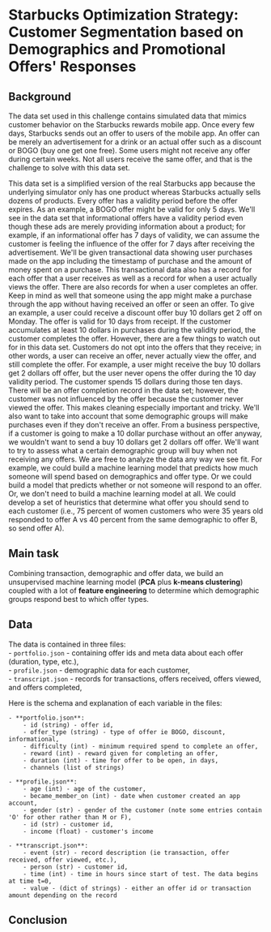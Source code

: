 # Starbucks Optimization Strategy: Customer Segmentation based on Demographics and Promotional Offers' Responses
## Background
The data set used in this challenge contains simulated data that mimics customer behavior on the Starbucks rewards 
mobile app. Once every few days, Starbucks sends out an offer to users of the mobile app. An offer can be merely an 
advertisement for a drink or an actual offer such as a discount or BOGO (buy one get one free). Some users might not 
receive any offer during certain weeks. Not all users receive the same offer, and that is the challenge to solve with 
this data set. 

This data set is a simplified version of the real Starbucks app because the underlying simulator 
only has one product whereas Starbucks actually sells dozens of products. Every offer has a validity period before the 
offer expires. As an example, a BOGO offer might be valid for only 5 days. We'll see in the data set that informational 
offers have a validity period even though these ads are merely providing information about a product; for example, if an 
informational offer has 7 days of validity, we can assume the customer is feeling the influence of the offer for 7 days 
after receiving the advertisement. We'll be given transactional data showing user purchases made on the app including 
the timestamp of purchase and the amount of money spent on a purchase. This transactional data also has a record for 
each offer that a user receives as well as a record for when a user actually views the offer. There are also records for 
when a user completes an offer. Keep in mind as well that someone using the app might make a purchase through the app 
without having received an offer or seen an offer. To give an example, a user could receive a discount offer buy 10 
dollars get 2 off on Monday. The offer is valid for 10 days from receipt. If the customer accumulates at least 10 dollars 
in purchases during the validity period, the customer completes the offer. However, there are a few things to watch out 
for in this data set. Customers do not opt into the offers that they receive; in other words, a user can receive an offer, 
never actually view the offer, and still complete the offer. For example, a user might receive the buy 10 dollars get 2 
dollars off offer, but the user never opens the offer during the 10 day validity period. The customer spends 15 dollars 
during those ten days. There will be an offer completion record in the data set; however, the customer was not 
influenced by the offer because the customer never viewed the offer. This makes cleaning especially important and tricky. 
We'll also want to take into account that some demographic groups will make purchases even if they don't receive an 
offer. From a business perspective, if a customer is going to make a 10 dollar purchase without an offer anyway, 
we wouldn't want to send a buy 10 dollars get 2 dollars off offer. We'll want to try to assess what a certain demographic 
group will buy when not receiving any offers. We are free to analyze the data any way we see fit. For example, we could 
build a machine learning model that predicts how much someone will spend based on demographics and offer type. 
Or we could build a model that predicts whether or not someone will respond to an offer. Or, we don't need to build a 
machine learning model at all. We could develop a set of heuristics that determine what offer you should send to each 
customer (i.e., 75 percent of women customers who were 35 years old responded to offer A vs 40 percent from the same 
demographic to offer B, so send offer A).

## Main task
Combining transaction, demographic and offer data, we build an unsupervised machine learning model 
(**PCA** plus **k-means clustering**) coupled with a lot of **feature engineering** to determine which demographic groups 
respond best to which offer types. 

## Data 
The data is contained in three files:  
    - `portfolio.json` - containing offer ids and meta data about each offer (duration, type, etc.),  
    - `profile.json` - demographic data for each customer,  
    - `transcript.json` - records for transactions, offers received, offers viewed, and offers completed,  

Here is the schema and explanation of each variable in the files:  

    - **portfolio.json**:  
        - id (string) - offer id,  
        - offer_type (string) - type of offer ie BOGO, discount, informational,  
        - difficulty (int) - minimum required spend to complete an offer,  
        - reward (int) - reward given for completing an offer,  
        - duration (int) - time for offer to be open, in days,  
        - channels (list of strings)       
        
    - **profile.json**:
        - age (int) - age of the customer,  
        - became_member_on (int) - date when customer created an app account,  
        - gender (str) - gender of the customer (note some entries contain 'O' for other rather than M or F),  
        - id (str) - customer id,  
        - income (float) - customer's income  
     
    - **transcript.json**:   
        - event (str) - record description (ie transaction, offer received, offer viewed, etc.),  
        - person (str) - customer id,  
        - time (int) - time in hours since start of test. The data begins at time t=0,  
        - value - (dict of strings) - either an offer id or transaction amount depending on the record  

## Conclusion

